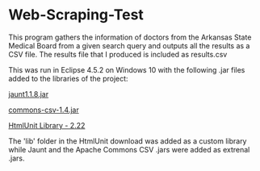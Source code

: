 # Web-Scraping-Test
This program gathers the information of doctors from the Arkansas State Medical Board from a given search query and outputs all the results as a CSV file. The results file that I produced is included as results.csv

This was run in Eclipse 4.5.2 on Windows 10 with the following .jar files added to the libraries of the project:

[jaunt1.1.8.jar](http://jaunt-api.com/download.htm)

[commons-csv-1.4.jar](https://commons.apache.org/proper/commons-csv/download_csv.cgi)

[HtmlUnit Library - 2.22](https://sourceforge.net/projects/htmlunit/files/htmlunit/)

The 'lib' folder in the HtmlUnit download was added as a custom library while Jaunt and the Apache Commons CSV .jars were added as extrenal .jars.
